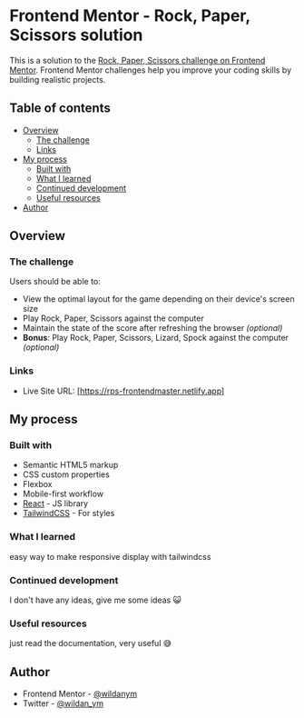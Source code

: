 # Frontend Mentor - Rock, Paper, Scissors solution

This is a solution to the
[Rock, Paper, Scissors challenge on Frontend Mentor](https://www.frontendmentor.io/challenges/rock-paper-scissors-game-pTgwgvgH).
Frontend Mentor challenges help you improve your coding skills by building
realistic projects.

## Table of contents

- [Overview](#overview)
  - [The challenge](#the-challenge)
  - [Links](#links)
- [My process](#my-process)
  - [Built with](#built-with)
  - [What I learned](#what-i-learned)
  - [Continued development](#continued-development)
  - [Useful resources](#useful-resources)
- [Author](#author)

## Overview

### The challenge

Users should be able to:

- View the optimal layout for the game depending on their device's screen size
- Play Rock, Paper, Scissors against the computer
- Maintain the state of the score after refreshing the browser _(optional)_
- **Bonus**: Play Rock, Paper, Scissors, Lizard, Spock against the computer
  _(optional)_

### Links

- Live Site URL: [https://rps-frontendmaster.netlify.app]

## My process

### Built with

- Semantic HTML5 markup
- CSS custom properties
- Flexbox
- Mobile-first workflow
- [React](https://reactjs.org/) - JS library
- [TailwindCSS](https://tailwindcss.com/) - For styles

### What I learned

easy way to make responsive display with tailwindcss

### Continued development

I don't have any ideas, give me some ideas 😺

### Useful resources

just read the documentation, very useful 😅

## Author

- Frontend Mentor - [@wildanym](https://www.frontendmentor.io/profile/wildanym)
- Twitter - [@wildan_ym](https://www.twitter.com/wildan_ym)
